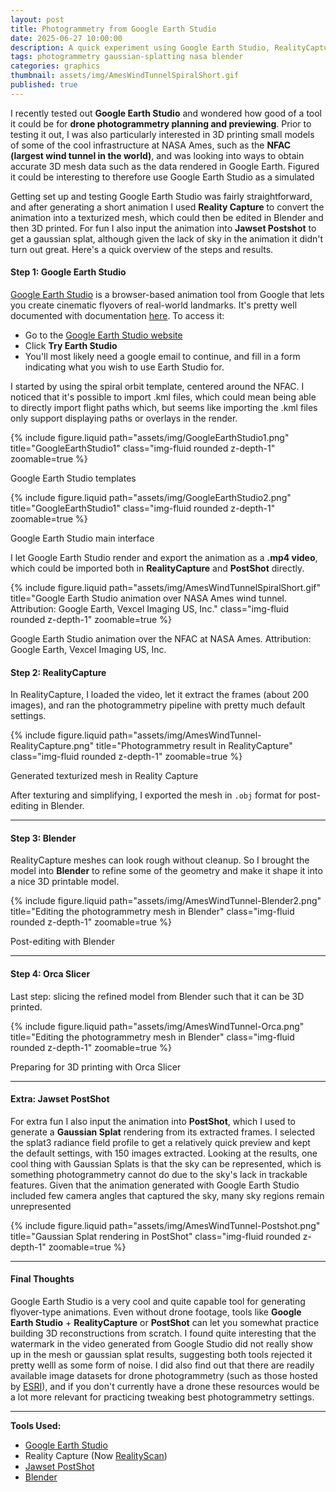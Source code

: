 ```yaml
---
layout: post
title: Photogrammetry from Google Earth Studio
date: 2025-06-27 10:00:00
description: A quick experiment using Google Earth Studio, RealityCapture, and Jawset PostShot
tags: photogrammetry gaussian-splatting nasa blender
categories: graphics
thumbnail: assets/img/AmesWindTunnelSpiralShort.gif
published: true
---
```


I recently tested out **Google Earth Studio** and wondered how good of a tool it could be for **drone photogrammetry planning and previewing**. Prior to testing it out, I was also particularly interested in 3D printing small models of some of the cool infrastructure at NASA Ames, such as the **NFAC (largest wind tunnel in the world)**, and was looking into ways to obtain accurate 3D mesh data such as the data rendered in Google Earth. Figured it could be interesting to therefore use Google Earth Studio as a simulated 


Getting set up and testing Google Earth Studio was fairly straightforward, and after generating a short animation I used **Reality Capture** to convert the animation into a texturized mesh, which could then be edited in Blender and then 3D printed. For fun I also input the animation into **Jawset Postshot** to get a gaussian splat, although given the lack of sky in the animation it didn't turn out great. Here's a quick overview of the steps and results.



#### Step 1: Google Earth Studio

[Google Earth Studio](https://www.google.com/earth/studio/) is a browser-based animation tool from Google that lets you create cinematic flyovers of real-world landmarks. It's pretty well documented with documentation [here](https://earth.google.com/studio/docs/). To access it:

- Go to the [Google Earth Studio website](https://www.google.com/earth/studio/)
- Click **Try Earth Studio** 
- You'll most likely need a google email to continue, and fill in a form indicating what you wish to use Earth Studio for.

I started by using the spiral orbit template, centered around the NFAC. I noticed that it's possible to import .kml files, which could mean being able to directly import flight paths which, but seems like importing the .kml files only support displaying paths or overlays in the render.


{% include figure.liquid path="assets/img/GoogleEarthStudio1.png" title="GoogleEarthStudio1" class="img-fluid rounded z-depth-1" zoomable=true %}
<p class="text-muted text-center mt-2">Google Earth Studio templates</p>


{% include figure.liquid path="assets/img/GoogleEarthStudio2.png" title="GoogleEarthStudio1" class="img-fluid rounded z-depth-1" zoomable=true %}
<p class="text-muted text-center mt-2">Google Earth Studio main interface</p>




I let Google Earth Studio render and export the animation as a **.mp4 video**, which could be imported both in **RealityCapture** and **PostShot** directly.

{% include figure.liquid path="assets/img/AmesWindTunnelSpiralShort.gif" title="Google Earth Studio animation over NASA Ames wind tunnel. Attribution: Google Earth, Vexcel Imaging US, Inc." class="img-fluid rounded z-depth-1" zoomable=true %}
<p class="text-muted text-center mt-2">Google Earth Studio animation over the NFAC at NASA Ames. Attribution: Google Earth, Vexcel Imaging US, Inc.</p>



#### Step 2: RealityCapture

In RealityCapture, I loaded the video, let it extract the frames (about 200 images), and ran the photogrammetry pipeline with pretty much default settings.

{% include figure.liquid path="assets/img/AmesWindTunnel-RealityCapture.png" title="Photogrammetry result in RealityCapture" class="img-fluid rounded z-depth-1" zoomable=true %}
<p class="text-muted text-center mt-2">Generated texturized mesh in Reality Capture</p>


After texturing and simplifying, I exported the mesh in `.obj` format for post-editing in Blender.

---

#### Step 3: Blender

RealityCapture meshes can look rough without cleanup. So I brought the model into **Blender** to refine some of the geometry and make it shape it into a nice 3D printable model.

{% include figure.liquid path="assets/img/AmesWindTunnel-Blender2.png" title="Editing the photogrammetry mesh in Blender" class="img-fluid rounded z-depth-1" zoomable=true %}
<p class="text-muted text-center mt-2">Post-editing with Blender</p>

---

#### Step 4: Orca Slicer

Last step: slicing the refined model from Blender such that it can be 3D printed.

{% include figure.liquid path="assets/img/AmesWindTunnel-Orca.png" title="Editing the photogrammetry mesh in Blender" class="img-fluid rounded z-depth-1" zoomable=true %}
<p class="text-muted text-center mt-2">Preparing for 3D printing with Orca Slicer</p>

---

#### Extra: Jawset PostShot

For extra fun I also input the animation into **PostShot**, which I used to generate a **Gaussian Splat** rendering from its extracted frames. I selected the splat3 radiance field profile to get a relatively quick preview and kept the default settings, with 150 images extracted. Looking at the results, one cool thing with Gaussian Splats is that the sky can be represented, which is something photogrammetry cannot do due to the sky's lack in trackable features. Given that the animation generated with Google Earth Studio included few camera angles that captured the sky, many sky regions remain unrepresented 

{% include figure.liquid path="assets/img/AmesWindTunnel-Postshot.png" title="Gaussian Splat rendering in PostShot" class="img-fluid rounded z-depth-1" zoomable=true %}


---

#### Final Thoughts


Google Earth Studio is a very cool and quite capable tool for generating flyover-type animations. Even without drone footage, tools like **Google Earth Studio** + **RealityCapture** or **PostShot** can let you somewhat practice building 3D reconstructions from scratch. I found quite interesting that the watermark in the video generated from Google Studio did not really show up in the mesh or gaussian splat results, suggesting both tools rejected it pretty welll as some form of noise. I did also find out that there are readily available image datasets for drone photogrammetry (such as those hosted by [ESRI](https://www.esri.com/en-us/arcgis/products/arcgis-reality/resources/sample-drone-datasets)), and if you don't currently have a drone these resources would be a lot more relevant for practicing tweaking best photogrammetry settings. 



---

**Tools Used:**

- [Google Earth Studio](https://www.google.com/earth/studio/)  
- Reality Capture (Now [RealityScan](https://www.capturingreality.com/))
- [Jawset PostShot](https://www.jawset.com)  
- [Blender](https://www.blender.org/)  








